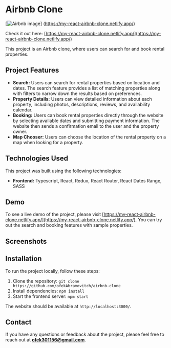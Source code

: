 # Airbnb Clone

[![Airbnb image](https://res.cloudinary.com/ofekabramovitch/image/upload/v1695319457/dyvlpg96thliszru1sl4.jpg)]
(https://my-react-airbnb-clone.netlify.app/)

Check it out here: [https://my-react-airbnb-clone.netlify.app/](https://my-react-airbnb-clone.netlify.app/)

This project is an Airbnb clone, where users can search for and book rental properties.

## Project Features

-   **Search:** Users can search for rental properties based on location and dates. The search feature provides a list of matching properties along with filters to narrow down the results based on preferences.
-   **Property Details:** Users can view detailed information about each property, including photos, descriptions, reviews, and availability calendar.
-   **Booking:** Users can book rental properties directly through the website by selecting available dates and submitting payment information. The website then sends a confirmation email to the user and the property owner.
-   **Map Chooser:** Users can choose the location of the rental property on a map when looking for a property.

## Technologies Used

This project was built using the following technologies:

-   **Frontend:** Typescript, React, Redux, React Router, React Dates Range, SASS

## Demo

To see a live demo of the project, please visit [https://my-react-airbnb-clone.netlify.app/](https://my-react-airbnb-clone.netlify.app/). You can try out the search and booking features with sample properties.

## Screenshots

## Installation

To run the project locally, follow these steps:

1. Clone the repository: `git clone https://github.com/ofekAbramovitch/airbnb-clone`
2. Install dependencies: `npm install`
3. Start the frontend server: `npm start`

The website should be available at `http://localhost:3000/`.

## Contact

If you have any questions or feedback about the project, please feel free to reach out at **ofek301156@gmail.com**.